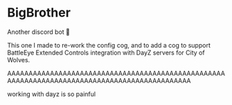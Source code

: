# BigBrother

Another discord bot :corn:

This one I made to re-work the config cog, and to add a cog to support BattleEye Extended Controls integration with DayZ servers for City of Wolves.


AAAAAAAAAAAAAAAAAAAAAAAAAAAAAAAAAAAAAAAAAAAAAAAAAAAAAAAAAAAAAAAAAAAAAAAAAAAAAAAAAAAAAAAAAAAAAA

working with dayz is so painful
